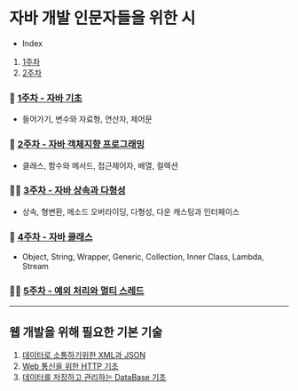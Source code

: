 # 자바 개발 인문자들을 위한 시

- Index
1. [1주차](#green_book-1주차---자바-기초)
2. [2주차](#green_book-2주차---자바-객체지향-프로그래밍)

### :green_book: [1주차 - 자바 기초](Week-1/README.md)
- 들어가기, 변수와 자료형, 연산자, 제어문

### :green_book: [2주차 - 자바 객체지향 프로그래밍](Week-2/README.md)
- 클래스, 함수와 메서드, 접근제어자, 배열, 컬렉션

### :running_woman: [3주차 - 자바 상속과 다형성](Week-3/README.md)
- 상속, 형변환, 메소드 오버라이딩, 다형성, 다운 캐스팅과 인터페이스

### :green_book: [4주차 - 자바 클래스](Week-4/README.md)
- Object, String, Wrapper, Generic, Collection, Inner Class, Lambda, Stream

### :running_woman: [5주차 - 예외 처리와 멀티 스레드](Week-5/README.md)

---

## 웹 개발을 위해 필요한 기본 기술
1. [데이터로 소통하기위한 XML과 JSON](./XmlAndJson/README.md)
2. [Web 통신을 위한 HTTP 기초](./HTTP-basic/README.md)
3. [데이터를 저장하고 관리하는 DataBase 기초](./DataBase-basic/README.md)